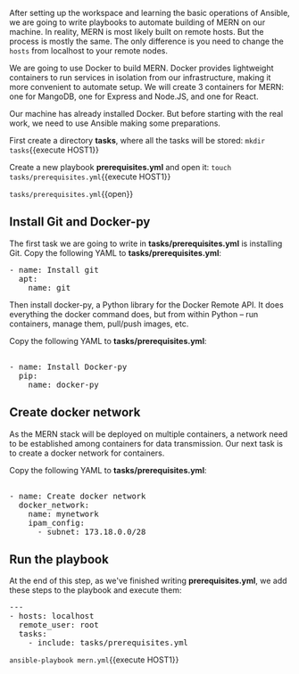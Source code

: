 After setting up the workspace and learning the basic operations of Ansible, we are going to write playbooks to automate building of MERN on our machine. In reality, MERN is most likely built on remote hosts. But the process is mostly the same. The only difference is you need to change the `hosts` from localhost to your remote nodes.

We are going to use Docker to build MERN. Docker provides lightweight containers to run services in isolation from our infrastructure, making it more convenient to automate setup. We will create 3 containers for MERN: one for MangoDB, one for Express and Node.JS, and one for React.

Our machine has already installed Docker. But before starting with the real work, we need to use Ansible making some preparations.

First create a directory **tasks**, where all the tasks will be stored:
`mkdir tasks`{{execute HOST1}}

Create a new playbook **prerequisites.yml** and open it:
`touch tasks/prerequisites.yml`{{execute HOST1}}

`tasks/prerequisites.yml`{{open}}

## Install Git and Docker-py

The first task we are going to write in **tasks/prerequisites.yml** is installing Git.
Copy the following YAML to **tasks/prerequisites.yml**:

<pre class="file" data-filename="tasks/prerequisites.yml" data-target="replace">
- name: Install git 
  apt: 
    name: git
</pre>

Then install docker-py, a Python library for the Docker Remote API. It does everything the docker command does, but from within Python – run containers, manage them, pull/push images, etc.

Copy the following YAML to **tasks/prerequisites.yml**:

<pre class="file" data-filename="tasks/prerequisites.yml" data-target="append">

- name: Install Docker-py
  pip:
    name: docker-py
</pre>

## Create docker network

As the MERN stack will be deployed on multiple containers, a network need to be established among containers for data transmission. Our next task is to create a docker network for containers.

Copy the following YAML to **tasks/prerequisites.yml**:

<pre class="file" data-filename="tasks/prerequisites.yml" data-target="append">

- name: Create docker network
  docker_network:
    name: mynetwork
    ipam_config:
      - subnet: 173.18.0.0/28
</pre>

## Run the playbook

At the end of this step, as we've finished writing **prerequisites.yml**, we add these steps to the playbook and execute them:

<pre class="file" data-filename="mern.yml" data-target="replace">---
- hosts: localhost
  remote_user: root
  tasks:
    - include: tasks/prerequisites.yml
</pre>

`ansible-playbook mern.yml`{{execute HOST1}}
